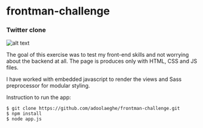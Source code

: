 # frontman-challenge

### Twitter clone

![alt text](http://i.imgur.com/frfrdiz.png)

The goal of this exercise was to test my front-end skills and not worrying about the backend at all. The page is produces only with HTML, CSS and JS files.

I have worked with embedded javascript to render the views and Sass preprocessor for modular styling.

Instruction to run the app:
```
$ git clone https://github.com/adoolaeghe/frontman-challenge.git
$ npm install
$ node app.js
```
